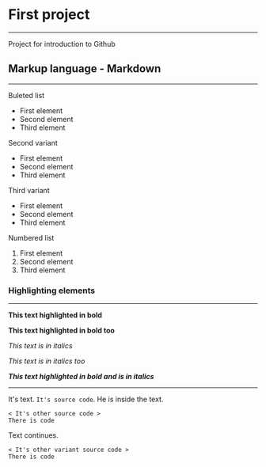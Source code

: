 # First project
***
Project for introduction to Github

## Markup language - Markdown
***
Buleted list
* First element
* Second element
* Third element 

Second variant
+ First element
+ Second element
+ Third element 

Third variant
- First element
- Second element
- Third element 

Numbered list
1. First element
2. Second element
3. Third element 

### Highlighting elements
***
**This text highlighted in bold**

__This text highlighted in bold too__

*This text is in italics*

_This text is in italics too_

***This text highlighted in bold and is in italics***
***
It's text. `It's source code`. He is inside the text. 

    < It's other source code >
    There is code

Text continues.
```
< It's other variant source code >
There is code
```
